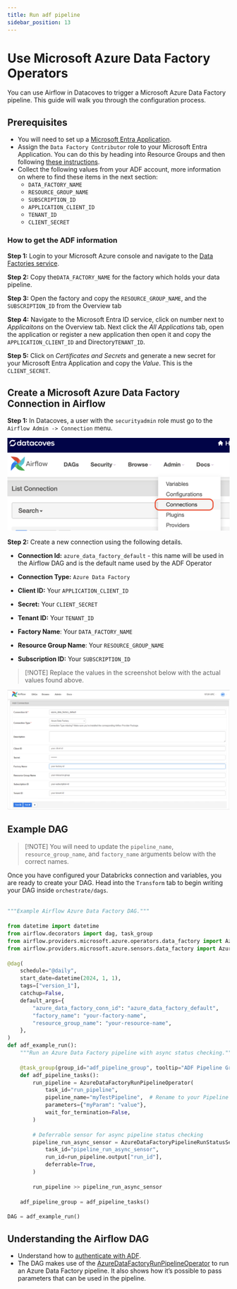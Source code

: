 ```yaml
---
title: Run adf pipeline
sidebar_position: 13
---
```


# Use Microsoft Azure Data Factory Operators 

You can use Airflow in Datacoves to trigger a Microsoft Azure Data Factory pipeline. This guide will walk you through the configuration process. 

## Prerequisites 

-  You will need to set up a [Microsoft Entra Application](https://learn.microsoft.com/en-us/entra/identity-platform/howto-create-service-principal-portal).
-  Assign the `Data Factory Contributor` role to your Microsoft Entra Application. You can do this by heading into Resource Groups and then following [these instructions](https://learn.microsoft.com/en-us/entra/identity-platform/howto-create-service-principal-portal#assign-a-role-to-the-application).
-  Collect the following values from your ADF account, more information on where to find these items in the next section:
   -  `DATA_FACTORY_NAME`
   -  `RESOURCE_GROUP_NAME`
   -  `SUBSCRIPTION_ID`
   -  `APPLICATION_CLIENT_ID`
   -  `TENANT_ID`
   -  `CLIENT_SECRET`

### How to get the ADF information 

**Step 1:**  Login to your Microsoft Azure console and navigate to the [Data Factories service](https://portal.azure.com/#view/HubsExtension/BrowseResource/resourceType/Microsoft.DataFactory%2FdataFactories).

**Step 2:** Copy the`DATA_FACTORY_NAME` for the factory which holds your data pipeline.

**Step 3:** Open the factory and copy the `RESOURCE_GROUP_NAME`, and the `SUBSCRIPTION_ID` from the Overview tab 

**Step 4:** Navigate to the Microsoft Entra ID service, click on number next to *Applicaitons* on the Overview tab. Next click the *All Applications* tab, open the application or register a new application then open it and copy the `APPLICATION_CLIENT_ID` and Directory`TENANT_ID`.

**Step 5:** Click on *Certificates and Secrets* and generate a new secret for your Microsoft Entra Application and copy the *Value*. This is the `CLIENT_SECRET`.

## Create a Microsoft Azure Data Factory Connection in Airflow 

**Step 1:** In Datacoves, a user with the `securityadmin` role must go to the `Airflow Admin -> Connection` menu.

 ![Airflow Connection](assets/admin-connections.png)

**Step 2:** Create a new connection using the following details.

- **Connection Id:** `azure_data_factory_default` - this name will be used in the Airflow DAG and is the default name used by the ADF Operator

- **Connection Type:** `Azure Data Factory` 

- **Client ID:** Your `APPLICATION_CLIENT_ID` 

- **Secret:**  Your `CLIENT_SECRET` 

- **Tenant ID:** Your `TENANT_ID` 

- **Factory Name**: Your `DATA_FACTORY_NAME`

- **Resource Group Name**: Your `RESOURCE_GROUP_NAME`
  
- **Subscription ID:** Your `SUBSCRIPTION_ID` 

>[!NOTE] Replace the values in the screenshot below with the actual values found above.

![adf connection](assets/airflow_adf_connection.png)
 
## Example DAG 

>[!NOTE] You will need to update the `pipeline_name`, `resource_group_name`, and `factory_name` arguments below with the correct names.

Once you have configured your Databricks connection and variables, you are ready to create your DAG. Head into the `Transform` tab to begin writing your DAG inside `orchestrate/dags`.

```python

"""Example Airflow Azure Data Factory DAG."""

from datetime import datetime
from airflow.decorators import dag, task_group
from airflow.providers.microsoft.azure.operators.data_factory import AzureDataFactoryRunPipelineOperator
from airflow.providers.microsoft.azure.sensors.data_factory import AzureDataFactoryPipelineRunStatusSensor

@dag(
    schedule="@daily",
    start_date=datetime(2024, 1, 1),
    tags=["version_1"],
    catchup=False,
    default_args={
        "azure_data_factory_conn_id": "azure_data_factory_default",
        "factory_name": "your-factory-name", 
        "resource_group_name": "your-resource-name",
    },
)
def adf_example_run():
    """Run an Azure Data Factory pipeline with async status checking."""

    @task_group(group_id="adf_pipeline_group", tooltip="ADF Pipeline Group")
    def adf_pipeline_tasks():
        run_pipeline = AzureDataFactoryRunPipelineOperator(
            task_id="run_pipeline",
            pipeline_name="myTestPipeline",  # Rename to your Pipeline name
            parameters={"myParam": "value"},
            wait_for_termination=False,
        )

        # Deferrable sensor for async pipeline status checking
        pipeline_run_async_sensor = AzureDataFactoryPipelineRunStatusSensor(
            task_id="pipeline_run_async_sensor",
            run_id=run_pipeline.output["run_id"],
            deferrable=True,
        )

        run_pipeline >> pipeline_run_async_sensor

    adf_pipeline_group = adf_pipeline_tasks()

DAG = adf_example_run()
```
 
## Understanding the Airflow DAG 

- Understand how to [authenticate with ADF](https://airflow.apache.org/docs/apache-airflow-providers-microsoft-azure/stable/connections/adf.html).
- The DAG makes use of the [AzureDataFactoryRunPipelineOperator](https://airflow.apache.org/docs/apache-airflow-providers-microsoft-azure/stable/operators/adf_run_pipeline.html) to run an Azure Data Factory pipeline. It also shows how it’s possible to pass parameters that can be used in the pipeline. 
  
